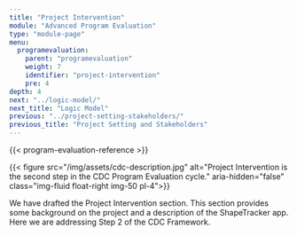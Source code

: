 ```yaml
---
title: "Project Intervention"
module: "Advanced Program Evaluation"
type: "module-page"
menu:
  programevaluation:
    parent: "programevaluation"
    weight: 7
    identifier: "project-intervention"
    pre: 4
depth: 4
next: "../logic-model/"
next_title: "Logic Model"
previous: "../project-setting-stakeholders/"
previous_title: "Project Setting and Stakeholders"
---
```


{{< program-evaluation-reference >}}

{{< figure src="/img/assets/cdc-description.jpg" alt="Project Intervention is the second step in the CDC Program Evaluation cycle." aria-hidden="false" class="img-fluid float-right img-50 pl-4">}}

We have drafted the Project Intervention section. This section provides some background on the project and a description of the ShapeTracker app. Here we are addressing Step 2 of the CDC Framework.

<div class="clearfix"></div>